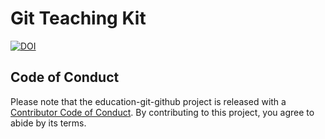 # Git Teaching Kit

[![DOI](https://zenodo.org/badge/590508595.svg)](https://zenodo.org/badge/latestdoi/590508595)


## Code of Conduct

Please note that the education-git-github project is released with a [Contributor Code of Conduct](https://contributor-covenant.org/version/2/1/CODE_OF_CONDUCT.html). By contributing to this project, you agree to abide by its terms.